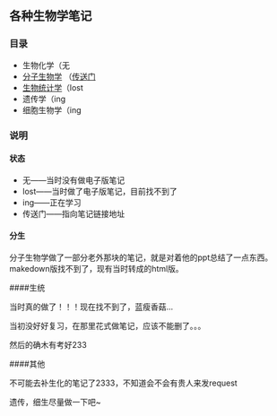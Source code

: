 ## 各种生物学笔记

### 目录
- 生物化学（无
- [分子生物学](#分生) （[传送门](./mb)
- [生物统计学](#生统)（lost
- 遗传学（ing
- 细胞生物学（ing

### 说明
#### 状态
- 无——当时没有做电子版笔记
- lost——当时做了电子版笔记，目前找不到了
- ing——正在学习
- 传送门——指向笔记链接地址

#### 分生
分子生物学做了一部分老外那块的笔记，就是对着他的ppt总结了一点东西。
makedown版找不到了，现有当时转成的html版。

####生统

当时真的做了！！！现在找不到了，蓝瘦香菇...

当初没好好复习，在那里花式做笔记，应该不能删了。。。

然后的确木有考好233

####其他

不可能去补生化的笔记了2333，不知道会不会有贵人来发request

遗传，细生尽量做一下吧~



